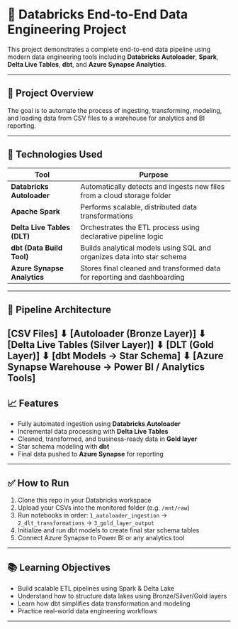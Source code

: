 # 🧠 Databricks End-to-End Data Engineering Project

This project demonstrates a complete end-to-end data pipeline using modern data engineering tools including **Databricks Autoloader**, **Spark**, **Delta Live Tables**, **dbt**, and **Azure Synapse Analytics**.

---

## 🚀 Project Overview

The goal is to automate the process of ingesting, transforming, modeling, and loading data from CSV files to a warehouse for analytics and BI reporting.

---

## 📌 Technologies Used

| Tool | Purpose |
|------|---------|
| **Databricks Autoloader** | Automatically detects and ingests new files from a cloud storage folder |
| **Apache Spark** | Performs scalable, distributed data transformations |
| **Delta Live Tables (DLT)** | Orchestrates the ETL process using declarative pipeline logic |
| **dbt (Data Build Tool)** | Builds analytical models using SQL and organizes data into star schema |
| **Azure Synapse Analytics** | Stores final cleaned and transformed data for reporting and dashboarding |

---

## 🔁 Pipeline Architecture
[CSV Files]
⬇
[Autoloader (Bronze Layer)]
⬇
[Delta Live Tables (Silver Layer)]
⬇
[DLT (Gold Layer)]
⬇
[dbt Models → Star Schema]
⬇
[Azure Synapse Warehouse → Power BI / Analytics Tools]
---


## 📈 Features

- Fully automated ingestion using **Databricks Autoloader**
- Incremental data processing with **Delta Live Tables**
- Cleaned, transformed, and business-ready data in **Gold layer**
- Star schema modeling with **dbt**
- Final data pushed to **Azure Synapse** for reporting

---

## ✅ How to Run

1. Clone this repo in your Databricks workspace
2. Upload your CSVs into the monitored folder (e.g. `/mnt/raw`)
3. Run notebooks in order: `1_autoloader_ingestion` → `2_dlt_transformations` → `3_gold_layer_output`
4. Initialize and run dbt models to create final star schema tables
5. Connect Azure Synapse to Power BI or any analytics tool

---

## 📚 Learning Objectives

- Build scalable ETL pipelines using Spark & Delta Lake
- Understand how to structure data lakes using Bronze/Silver/Gold layers
- Learn how dbt simplifies data transformation and modeling
- Practice real-world data engineering workflows

---
